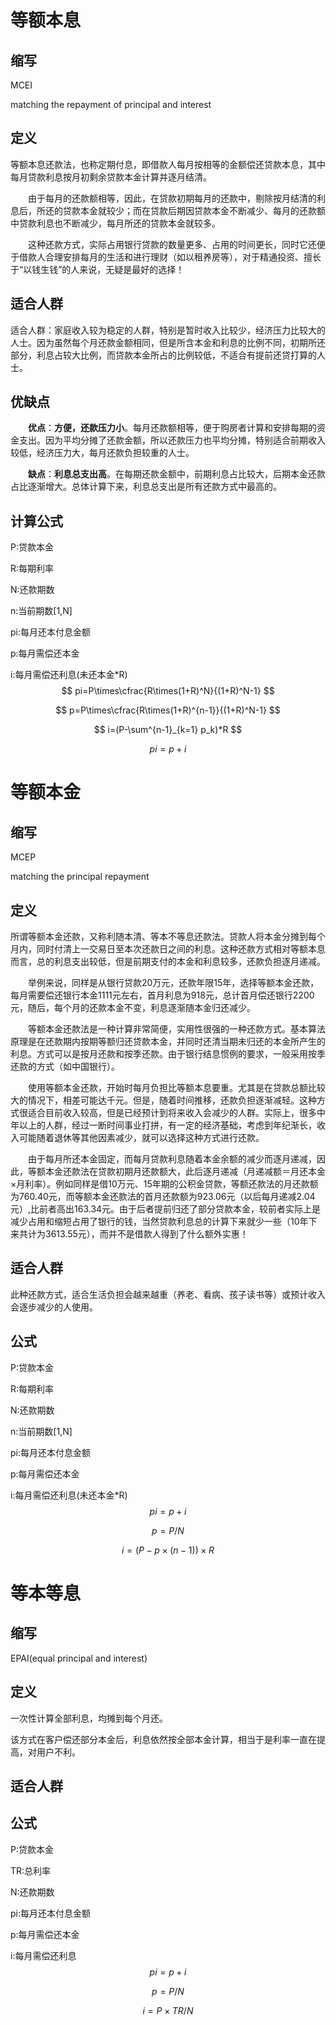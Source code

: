# 等额本息

## 缩写

MCEI

matching the repayment of principal and interest

## 定义

​	等额本息还款法，也称定期付息，即借款人每月按相等的金额偿还贷款本息，其中每月贷款利息按月初剩余贷款本金计算并逐月结清。

　　由于每月的还款额相等，因此，在贷款初期每月的还款中，剔除按月结清的利息后，所还的贷款本金就较少；而在贷款后期因贷款本金不断减少、每月的还款额中贷款利息也不断减少，每月所还的贷款本金就较多。

　　这种还款方式，实际占用银行贷款的数量更多、占用的时间更长，同时它还便于借款人合理安排每月的生活和进行理财（如以租养房等），对于精通投资、擅长于“以钱生钱”的人来说，无疑是最好的选择！

## 适合人群

​	适合人群：家庭收入较为稳定的人群，特别是暂时收入比较少，经济压力比较大的人士。因为虽然每个月还款金额相同，但是所含本金和利息的比例不同，初期所还部分，利息占较大比例，而贷款本金所占的比例较低，不适合有提前还贷打算的人士。 

## 优缺点

　　**优点**：**方便，还款压力小**。每月还款额相等，便于购房者计算和安排每期的资金支出。因为平均分摊了还款金额，所以还款压力也平均分摊，特别适合前期收入较低，经济压力大，每月还款负担较重的人士。

　　**缺点**：**利息总支出高**。在每期还款金额中，前期利息占比较大，后期本金还款占比逐渐增大。总体计算下来，利息总支出是所有还款方式中最高的。

## 计算公式	

P:贷款本金

R:每期利率

N:还款期数

n:当前期数[1,N]

pi:每月还本付息金额

p:每月需偿还本金

i:每月需偿还利息(未还本金*R)
$$
pi=P\times\cfrac{R\times(1+R)^N}{(1+R)^N-1}
$$

$$
p=P\times\cfrac{R\times(1+R)^{n-1}}{(1+R)^N-1}
$$

$$
i=(P-\sum^{n-1}_{k=1} p_k)*R
$$

$$
pi=p+i
$$



# 等额本金

## 缩写

MCEP

matching the principal repayment

## 定义

​	所谓等额本金还款，又称利随本清、等本不等息还款法。贷款人将本金分摊到每个月内，同时付清上一交易日至本次还款日之间的利息。这种还款方式相对等额本息而言，总的利息支出较低，但是前期支付的本金和利息较多，还款负担逐月递减。

　　举例来说，同样是从银行贷款20万元，还款年限15年，选择等额本金还款，每月需要偿还银行本金1111元左右，首月利息为918元，总计首月偿还银行2200元，随后，每个月的还款本金不变，利息逐渐随本金归还减少。

　　等额本金还款法是一种计算非常简便，实用性很强的一种还款方式。基本算法原理是在还款期内按期等额归还贷款本金，并同时还清当期未归还的本金所产生的利息。方式可以是按月还款和按季还款。由于银行结息惯例的要求，一般采用按季还款的方式（如中国银行）。

　　使用等额本金还款，开始时每月负担比等额本息要重。尤其是在贷款总额比较大的情况下，相差可能达千元。但是，随着时间推移，还款负担逐渐减轻。这种方式很适合目前收入较高，但是已经预计到将来收入会减少的人群。实际上，很多中年以上的人群，经过一断时间事业打拼，有一定的经济基础，考虑到年纪渐长，收入可能随着退休等其他因素减少，就可以选择这种方式进行还款。

　　由于每月所还本金固定，而每月贷款利息随着本金余额的减少而逐月递减，因此，等额本金还款法在贷款初期月还款额大，此后逐月递减（月递减额＝月还本金×月利率）。例如同样是借10万元、15年期的公积金贷款，等额还款法的月还款额为760.40元，而等额本金还款法的首月还款额为923.06元（以后每月递减2.04元）,比前者高出163.34元。由于后者提前归还了部分贷款本金，较前者实际上是减少占用和缩短占用了银行的钱，当然贷款利息总的计算下来就少一些（10年下来共计为3613.55元），而并不是借款人得到了什么额外实惠！

## 适合人群

此种还款方式，适合生活负担会越来越重（养老、看病、孩子读书等）或预计收入会逐步减少的人使用。 

## 公式

P:贷款本金

R:每期利率

N:还款期数

n:当前期数[1,N]

pi:每月还本付息金额

p:每月需偿还本金

i:每月需偿还利息(未还本金*R)
$$
pi=p+i
$$

$$
p=P/N
$$

$$
i=(P-p\times (n-1))\times R
$$



# 等本等息

## 缩写

EPAI(equal principal and interest)

## 定义

一次性计算全部利息，均摊到每个月还。

该方式在客户偿还部分本金后，利息依然按全部本金计算，相当于是利率一直在提高，对用户不利。

## 适合人群

## 公式

P:贷款本金

TR:总利率

N:还款期数

pi:每月还本付息金额

p:每月需偿还本金

i:每月需偿还利息
$$
pi=p+i
$$

$$
p=P/N
$$

$$
i=P\times TR/N
$$

